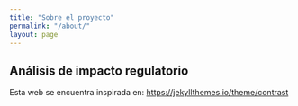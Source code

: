 ```yaml
---
title: "Sobre el proyecto"
permalink: "/about/"
layout: page
---
```

 
## Análisis de impacto regulatorio

Esta web se encuentra inspirada en: https://jekyllthemes.io/theme/contrast
